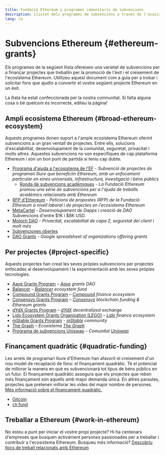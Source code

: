 ```yaml
---
title: Fundació Ethereum y programes comunitaris de subvencions
description: Llistat dels programes de subvencions a través de l'ecosistema Ethereum.
lang: ca
---
```


# Subvencions Ethereum {#ethereum-grants}

Els programes de la següent llista ofereixen una varietat de subvencions per a finançar projectes que treballin per la promoció de l'èxit i el creixement de l'ecosistema Ethereum. Utilitzeu aquest document com a guia per a trobar i solicitar fons que ajudin a convertir el vostre següent projecte Ethereum en un èxit.

La llista ha estat confeccionada per la nostra comnunitat. Si falta alguna cosa o bé quelcom és incorrecte, editeu la pàgina!

## Ampli ecosistema Ethereum {#broad-ethereum-ecosystem}

Aquests programes donen suport a l'ample ecosistema Ethereum oferint subvencions a un gran ventall de projectes. Entre ells, solucions d'escalabilitat, desenvolupament de la comunitat, seguretat, privacitat i molts altres. Aquestes subvencions no son específiques de cap plataforma Ethereum i són un bon punt de partida si teniu cap dubte.

- [Programa d'ajuda a l'ecosistema de l'EF](https://esp.ethereum.foundation) - _Subvenció de projectes de programari lliure que beneficiin Ethereum, amb un enfocament particular en eines universals, infrastructura, investigació i béns públics_
  - [Ronda de subvencions acadèmiques](/community/grants/academic-grants-round/) - _La Fundació Ethereum promou una sèrie de subvencions per a l'ajuda de treballs acadèmics relacionats amb Ethereum_
- [RFP d'Ethereum](https://github.com/ethereum/requests-for-proposals) - _Peticions de propostes (RFP) de la Fundació Ethereum a nivell laboral i de projectes en l'ecosistema Ethereum_
- [MetaCartel](https://www.metacartel.org/grants/) - _Desenvolupament de Dapps i creació de DAO_  
  Subvencions d'entre $1K i $8K USD.
- [Moloch DAO](https://www.molochdao.com/) - _Privacitat, escalabilitat de capa 2, seguretat del client i molt més_
- [Subvenciones obertes](https://opengrants.com/explore)
- [DAO Grants](https://docs.google.com/spreadsheets/d/1XHc-p_MHNRdjacc8uOEjtPoWL86olP4GyxAJOFO0zxY/edit#gid=0) - _Google spreadsheet of organizations offering grants_

## Per projectes {#project-specific}

Aquests projectes han creat les seves pròpies subvencions per projectes enfocades al desenvolupament i la experimentació amb les seves pròpies tecnologies.

- [Aave Grants Program](https://aavegrants.org/) – _[Aave](https://aave.com/) grants DAO_
- [Balancer](https://balancergrants.notion.site/Balancer-Community-Grants-23e562c5bc4347cd8304637bff0058e6) – _[Balancer](https://balancer.fi/) ecosystem fund_
- [Compound Grants Program](https://compoundgrants.org/) – _[Compound](https://compound.finance/) finance ecosystem_
- [Consensys Grants Program](https://consensys.net/grants/) – _[Consensys](https://consensys.net/) blockchain funding & Ethereum grants_
- [dYdX Grants Program](https://dydxgrants.com/) – _[dYdX](https://dydx.exchange/) decentralized exchange_
- [Lido Ecosystem Grants Organisation (LEGO)](https://lego.lido.fi/) – _[Lido](https://lido.fi/) finance ecosystem_
- [mStable Grants Program](https://docs.mstable.org/advanced/grants-program) - _[mStable](https://mstable.org/) community_
- [The Graph](https://airtable.com/shrdfvnFvVch3IOVm) – _Ecosistema [The Graph](https://thegraph.com/)_
- [Programa de subvencions Uniswap](https://www.unigrants.org/) – _Comunitat [Uniswap](https://uniswap.org/)_

## Finançament quadràtic {#quadratic-funding}

Les arrels de programari lliure d'Ethereum han afavorit el creixement d'un nou model de recaptació de fons: el finançament quadràtic. Té el potencial de millorar la manera en què es subvencionarà tot tipus de béns públics en un futur. El finançament quadràtic assegura que els projectes que reben més finançament són aquells amb major demanda única. En altres paraules, projectes que pretenen millorar les vides del major nombre de persones. [Més informació sobre el finançament quadràtic.](/defi/#quadratic-funding)

- [Gitcoin](https://gitcoin.co/grants)
- [clr.fund](https://clr.fund/)

## Treballar a Ethereum {#work-in-ethereum}

No esteu a punt per iniciar el vostre propi projecte? Hi ha centenars d'empreses que busquen activament persones passionades per a treballar i contribuir a l'ecosistema Ethereum. Busqueu més informació? [Descobriu llocs de treball relacionats amb Ethereum](/community/get-involved/#ethereum-jobs)
